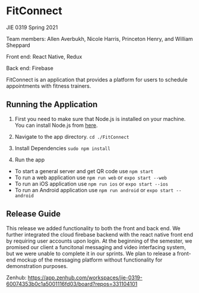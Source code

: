 # FitConnect
JIE 0319 Spring 2021

Team members: Allen Averbukh, Nicole Harris, Princeton Henry, and William Sheppard

Front end: React Native, Redux

Back end: Firebase

FitConnect is an application that provides a platform for users to schedule appointments with fitness trainers. 

## Running the Application

1. First you need to make sure that Node.js is installed on your machine. You can install Node.js from [here](https://nodejs.org/en/download/).

1. Navigate to the app directory. `cd ./FitConnect`

1. Install Dependencies `sudo npm install`

1. Run the app

* To start a general server and get QR code use `npm start`
* To run a web application use `npm run web` or `expo start --web`
* To run an iOS application use `npm run ios` or `expo start --ios`
* To run an Android application use `npm run android` or `expo start --android`

## Release Guide
This release we added functionality to both the front and back end. We further integrated the cloud firebase backend with the react native front end by requiring user accounts upon login. At the beginning of the semester, we promised our client a funcitonal messaging and video interfacing system, but we were unable to complete it in our sprints. 
We plan to release a front-end mockup of the messaging platform without functionality for demonstration purposes. 

Zenhub: https://app.zenhub.com/workspaces/jie-0319-60074353b0c1a5001116fd03/board?repos=331104101
